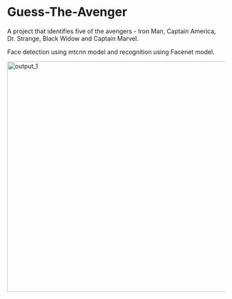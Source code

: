 # Guess-The-Avenger

A project that identifies five of the avengers - Iron Man, Captain America, Dr. Strange, Black Widow and Captain Marvel.

Face detection using mtcnn model and recognition using Facenet model.

<img width="534" alt="output_1" src="https://user-images.githubusercontent.com/43816262/64539652-7ec74d80-d33c-11e9-964a-c10043a00f28.png">
